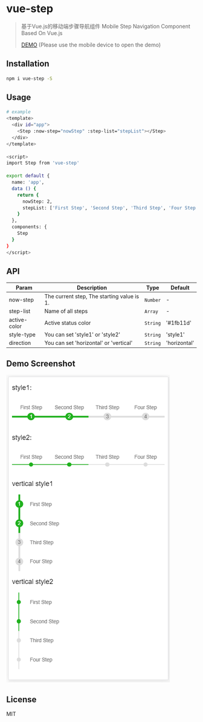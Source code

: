 # vue-step

> 基于Vue.js的移动端步骤导航组件 Mobile Step Navigation Component Based On Vue.js
>
> [DEMO](https://luffyli.github.io/vue-step/) (Please use the mobile device to open the demo)

## Installation

``` bash
npm i vue-step -S
```

## Usage
``` bash
# example
<template>
  <div id="app">
    <Step :now-step="nowStep" :step-list="stepList"></Step>
  </div>
</template>

<script>
import Step from 'vue-step'

export default {
  name: 'app',
  data () {
    return {
      nowStep: 2,
      stepList: ['First Step', 'Second Step', 'Third Step', 'Four Step']
    }
  },
  components: {
    Step
  }
}
</script>
```
## API

| Param     | Description       | Type     | Default |
| --------- | ----------------- | -------- | ------- |
| now-step  | The current step, The starting value is 1.  | `Number` | -       |
| step-list | Name of all steps | `Array`  | -       |
| active-color | Active status color | `String`  | '#1fb11d'       |
| style-type | You can set 'style1' or 'style2' | `String`  | 'style1'       |
| direction | You can set 'horizontal' or 'vertical' | `String`  | 'horizontal'       |

## Demo Screenshot

![Demo Screenshot](./screenshot/demo.png)

## License
MIT
